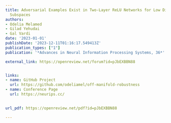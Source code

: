 ```yaml
---
title: Adversarial Examples Exist in Two-Layer ReLU Networks for Low Dimensional Linear
  Subspaces
authors:
- Odelia Melamed
- Gilad Yehudai
- Gal Vardi
date: '2023-01-01'
publishDate: '2023-12-11T01:16:17.549413Z'
publication_types: ["1"]
publication: '*Advances in Neural Information Processing Systems, 36*'

external_link: https://openreview.net/forum?id=pJbEXBBN88


links:
- name: GitHub Project
  url: https://github.com/odeliamel/off-manifold-robustness
- name: Conference Page
  url: https://neurips.cc/

  
url_pdf: https://openreview.net/pdf?id=pJbEXBBN88

---
```

